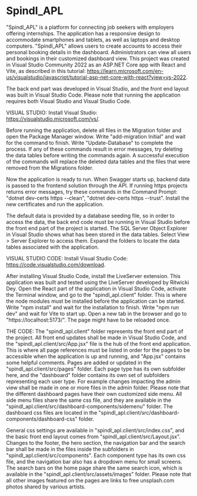 # Spindl_APL

"Spindl_APL" is a platform for connecting job seekers with employers offering internships. The application has a responsive design to accommodate smartphones and tablets, as well as laptops and desktop computers. "Spindl_APL" allows users to create accounts to access their personal booking details in the dashboard. Administrators can view all users and bookings in their customized dashboard view. This project was created in Visual Studio Community 2022 as an ASP.NET Core app with React and Vite, as described in this tutorial: https://learn.microsoft.com/en-us/visualstudio/javascript/tutorial-asp-net-core-with-react?view=vs-2022. 

The back end part was developed in Visual Studio, and the front end layout was built in Visual Studio Code. Please note that running the application requires both Visual Studio and Visual Studio Code.

VISUAL STUDIO:
Install Visual Studio: https://visualstudio.microsoft.com/vs/.

Before running the application, delete all files in the Migration folder and open the Package Manager window. Write "add-migration Initial" and wait for the command to finish. Write "Update-Database" to complete the process. If any of these commands result in error messages, try deleting the data tables before writing the commands again. A successful execution of the commands will replace the deleted data tables and the files that were removed from the Migrations folder.

Now the application is ready to run. When Swagger starts up, backend data is passed to the frontend solution through the API. If running https projects returns error messages, try these commands in the Command Prompt: "dotnet dev-certs https --clean", "dotnet dev-certs https --trust". Install the new certificates and run the application.

The default data is provided by a database seeding file, so in order to access the data, the back end code must be running in Visual Studio before the front end part of the project is started. The SQL Server Object Explorer in Visual Studio shows what has been stored in the data tables. Select View > Server Explorer to access them. Expand the folders to locate the data tables associated with the application. 

VISUAL STUDIO CODE:
Install Visual Studio Code: https://code.visualstudio.com/download. 

After installing Visual Studio Code, install the LiveServer extension. This application was built and tested using the LiveServer developed by Ritwicki Dey. Open the React part of the application in Visual Studio Code, activate the Terminal window, and go to the "spindl_apl.client" folder. This is where the node modules must be installed before the application can be started. Write "npm install" and wait for the installation to finish. Write "npm run dev" and wait for Vite to start up. Open a new tab in the browser and go to "https://localhost:5173/". The page might have to be reloaded once. 

THE CODE: The "spindl_apl.client" folder represents the front end part of the project. All front end updates shall be made in Visual Studio Code, and the "spindl_apl.client/src/App.jsx" file is the hub of the front end application. This is where all page references must be listed in order for the pages to be accessible when the application is up and running, and "App.jsx" contains some helpful comments. Pages are added or updated in the "spindl_apl.client/src/pages" folder. Each page type has its own subfolder here, and the "dashboard" folder contains its own set of subfolders representing each user type. For example changes impacting the admin view shall be made in one or more files in the admin folder. Please note that the different dashboard pages have their own customized side menu. All side menu files share the same css file, and they are available in the "spindl_apl.client/src/dashboard-components/sidemenu" folder. The dashboard css files are located in the "spindl_apl.client/src/dashboard-components/dashboard-css" folder.

General css settings are available in "spindl_apl.client/src/index.css", and the basic front end layout comes from "spindl_apl.client/src/Layout.jsx". Changes to the footer, the hero section, the navigation bar and the search bar shall be made in the files inside the subfolders in "spindl_apl.client/src/components". Each component type has its own css file, and the navigation bar also has a dropdown menu for small screens. The search bars on the home page share the same search icon, which is available in the "spindl_apl.client/src/assets/images" folder. Please note that all other images featured on the pages are links to free unsplash.com photos shared by various artists.
